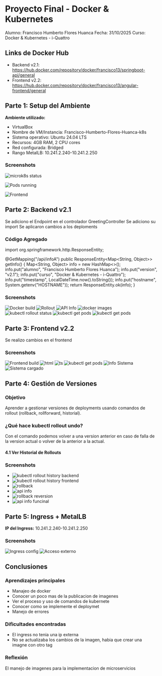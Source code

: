    # Proyecto Final - Docker & Kubernetes

   Alumno: Francisco Humberto Flores Huanca
   Fecha: 31/10/2025
   Curso: Docker & Kubernetes - i-Quattro

   ## Links de Docker Hub
   - Backend v2.1: https://hub.docker.com/repository/docker/francisco13/springboot-api/general
   - Frontend v2.2: https://hub.docker.com/repository/docker/francisco13/angular-frontend/general

   ## Parte 1: Setup del Ambiente

   **Ambiente utilizado:**
   - VirtualBox
   - Nombre de VM/Instancia: Francisco-Humberto-Flores-Huanca-k8s
   - Sistema operativo: Ubuntu 24.04 LTS
   - Recursos: 4GB RAM, 2 CPU cores
   - Red configurada: Bridged
   - Rango MetalLB: 10.241.2.240-10.241.2.250

   ### Screenshots
   ![microk8s status][def]

   ![Pods running][def2]

   ![Frontend][def3]

[def]: screenshots/parte1-microk8s-status.png
[def2]: screenshots/parte1-pods-running.png
[def3]: screenshots/parte1_frontend_browser.png

## Parte 2: Backend v2.1
Se adiciono el Endpoint en el controlador GreetingController
Se adiciono su import
Se aplicaron cambios a los deploments

### Código Agregado

import org.springframework.http.ResponseEntity;

@GetMapping("/api/infoA")
public ResponseEntity<Map<String, Object>> getInfo() {
    Map<String, Object> info = new HashMap<>();
    info.put("alumno", "Francisco Humberto Flores Huanca");
    info.put("version", "v2.1");
    info.put("curso", "Docker & Kubernetes - i-Quattro");
    info.put("timestamp", LocalDateTime.now().toString());
    info.put("hostname", System.getenv("HOSTNAME"));
    return ResponseEntity.ok(info);
}

### Screenshots
![Docker build](screenshots/parte2-docker-build.png)
![Rollout](screenshots/parte2-rollout.png)
![API Info](screenshots/parte2-api-info.png)
![docker images](screenshots/parte2-docker%20images.png)
![kubectl rollout status](screenshots/parte2-rollout.png)
![kubectl get pods](screenshots/parte2-kubectl-pods.png)
![kubectl get pods](screenshots/parte2-kubectl-pods.png)

## Parte 3: Frontend v2.2
 Se realizo cambios en el frontend
### Screenshots
![Frontend build](screenshots/parte3-frontend-build.png)
![html](screenshots/parte3-html.png)
![ts](screenshots/parte3-ts.png)
![kubectl get pods](screenshots/parte3-kubectl-get-pods.PNG)
![Info Sistema](screenshots/parte3-info-sistema.PNG)
![Sistema cargado](screenshots/parte3-sistema-cargado.PNG)


## Parte 4: Gestión de Versiones

### Objetivo
Aprender a gestionar versiones de deployments usando comandos de rollout (rollback, rollforward, historial).

### ¿Qué hace kubectl rollout undo?

Con el comando podemos volver a una version anterior en caso de falla de la version actual
o  volver de la anterior a la actual.
#### 4.1 Ver Historial de Rollouts


  ### Screenshots
- ![kubectl rollout history backend](screenshots/parte4-kubectl-rollout-history-backend.png)
- ![kubectl rollout history frontend](screenshots/parte4-kubectl-rollout-history-frontend.png)
- ![rollback](screenshots/parte4-proceso-rollback.png)
- ![api info](screenshots/parte4-api-info-404.png)
- ![rollback reversion](screenshots/parte4-rollback-reversion.png)
- ![api info funcinal](screenshots/parte4-api-info-funcional.png)

## Parte 5: Ingress + MetalLB

   **IP del Ingress:** 10.241.2.240-10.241.2.250

   ### Screenshots
   ![Ingress config](screenshots/parte5-ingress.png)
   ![Acceso externo](screenshots/parte5-external-access.png)

   ## Conclusiones

   ### Aprendizajes principales
   - Manajeo de docker
   - Conocer un poco mas de la publicacion de imagenes
   - Ver el proceso y uso de comandos de kubernete
   - Conocer como se implemente el deploymet
   - Manejo de errores

   ### Dificultades encontradas
   - El ingress no tenia una ip externa 
   - No se actualizaba los cambios de la imagen, habia que crear una imagne con otro tag
   
   ### Reflexión
   El manejo de imagenes para la implementacion de microservicios